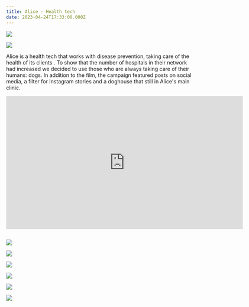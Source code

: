 ```yaml
---
title: Alice - Health tech
date: 2023-04-24T17:33:00.000Z
---
```

<div class="post-container">

  <div class="img-idea">

![](https://ucarecdn.com/d2e40a03-8554-481a-aebe-f114540c9c3e/)

![](https://ucarecdn.com/d9c664cb-c52c-4e8d-a449-24abea5f3b24/)

</div>

  <div class="text-idea">

Alice is a health tech that works with disease prevention, taking care of the health of its clients . To show that the number of hospitals in their network had increased we decided to use those who are always taking care of their humans: dogs. In addition to the film, the campaign featured posts on social media, a filter for Instagram stories and a doghouse that still in Alice's main clinic.

  </div>
</div>

<iframe src="https://player.vimeo.com/video/703418940?h=9a951345af&title=0&byline=0&portrait=0" width="640" height="360" frameborder="0" allow="autoplay; fullscreen; picture-in-picture" allowfullscreen></iframe>

![]()

<div class="img-row">

![](https://ucarecdn.com/18aa5daa-61a8-42b9-afbe-231f917125e6/)

![](https://ucarecdn.com/3a7ae21a-1d97-4102-a31f-1389112057a7/)

![](https://ucarecdn.com/517b4b7d-6b92-4d3a-a41a-468240640651/)

</div>

<div class="img-row">

![](https://ucarecdn.com/8ef5503c-afb5-4801-94ba-b019628d40b1/)

![](https://ucarecdn.com/0a02473d-962f-45d6-ad73-56e509bcc987/)

![](https://ucarecdn.com/4625ee2b-f53a-451c-9c25-93883455f92c/)

</div>